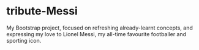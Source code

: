 # tribute-Messi
My Bootstrap project, focused on refreshing already-learnt concepts, and expressing my love to Lionel Messi, my all-time favourite footballer and sporting icon.
